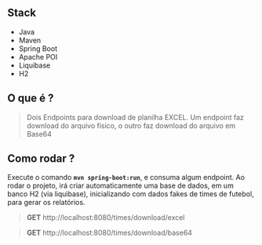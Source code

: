 ## Stack
- Java
- Maven
- Spring Boot
- Apache POI
- Liquibase 
- H2

## O que é ?
> Dois Endpoints para download de planilha EXCEL.
> Um endpoint faz download do arquivo físico, o outro faz download do arquivo em Base64

## Como rodar ?
Execute o comando **`mvn spring-boot:run`**, e consuma algum endpoint.
Ao rodar o projeto, irá criar automaticamente uma base de dados, em um banco H2 (via liquibase), inicializando com dados fakes de times de futebol, para gerar os relatórios. 

> **GET** http://localhost:8080/times/download/excel    


> **GET** http://localhost:8080/times/download/base64
